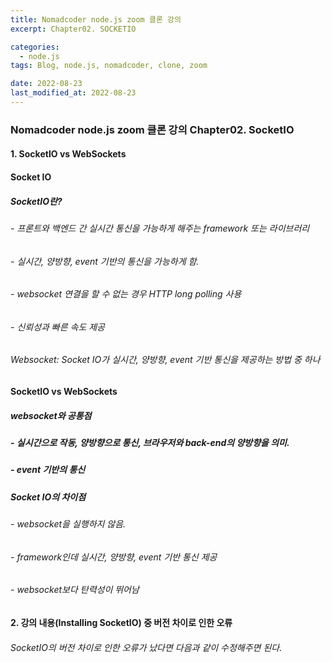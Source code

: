 ```yaml
---
title: Nomadcoder node.js zoom 클론 강의
excerpt: Chapter02. SOCKETIO

categories:
  - node.js
tags: Blog, node.js, nomadcoder, clone, zoom

date: 2022-08-23
last_modified_at: 2022-08-23
---
```


### Nomadcoder node.js zoom 클론 강의 Chapter02. SocketIO


#### 1. SocketIO vs WebSockets

#### Socket IO
##### SocketIO란?
###### - 프론트와 백엔드 간 실시간 통신을 가능하게 해주는 framework 또는 라이브러리
###### - 실시간, 양방향, event 기반의 통신을 가능하게 함.
###### - websocket 연결을 할 수 없는 경우 HTTP long polling 사용
###### - 신뢰성과 빠른 속도 제공

###### Websocket: Socket IO가 실시간, 양방향, event 기반 통신을 제공하는 방법 중 하나


#### SocketIO vs WebSockets
##### websocket와 공통점 
##### - 실시간으로 작동, 양방향으로 통신, 브라우저와 back-end의 양방향을 의미. 
##### - event 기반의 통신
##### Socket IO의 차이점 
###### - websocket을 실행하지 않음. 
###### - framework인데 실시간, 양방향, event 기반 통신 제공
###### - websocket보다 탄력성이 뛰어남

#### 2. 강의 내용(Installing SocketIO) 중 버전 차이로 인한 오류

###### SocketIO의 버전 차이로 인한 오류가 났다면 다음과 같이 수정해주면 된다.
